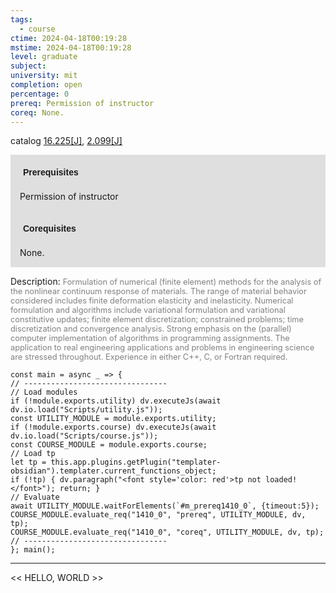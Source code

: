 ```yaml
---
tags:
  - course
ctime: 2024-04-18T00:19:28
mstime: 2024-04-18T00:19:28
level: graduate
subject: 
university: mit
completion: open
percentage: 0
prereq: Permission of instructor
coreq: None.
---
```


catalog [16.225[J]](http://student.mit.edu/catalog/m16a.html#16.225), [2.099[J]](http://student.mit.edu/catalog/m2a.html#2.099)

<span style="display: block; padding: 15px; background-color: rgb(100, 100, 100, 0.2);"><font id="m_prereq1410_0" style="display: block; font-family: Arial, sans-serif; font-weight: bold; padding: 5px">Prerequisites</font><br><span id="prereq1410_0">Permission of instructor</span></span>
<span style="display: block; padding: 15px; background-color: rgb(100, 100, 100, 0.2);"><font id="m_coreq1410_0" style="display: block; font-family: Arial, sans-serif; font-weight: bold; padding: 5px">Corequisites</font><br><span id="coreq1410_0">None.</span></span>

<font style="">Description:</font>
<font style="color: grey; font-size: 0.8rem;">Formulation of numerical (finite element) methods for the analysis of the nonlinear continuum response of materials. The range of material behavior considered includes finite deformation elasticity and inelasticity. Numerical formulation and algorithms include variational formulation and variational constitutive updates; finite element discretization; constrained problems; time discretization and convergence analysis. Strong emphasis on the (parallel) computer implementation of algorithms in programming assignments. The application to real engineering applications and problems in engineering science are stressed throughout. Experience in either C++, C, or Fortran required.</font>

```dataviewjs
const main = async _ => {
// --------------------------------
// Load modules
if (!module.exports.utility) dv.executeJs(await dv.io.load("Scripts/utility.js"));
const UTILITY_MODULE = module.exports.utility;
if (!module.exports.course) dv.executeJs(await dv.io.load("Scripts/course.js"));
const COURSE_MODULE = module.exports.course;
// Load tp
let tp = this.app.plugins.getPlugin("templater-obsidian").templater.current_functions_object;
if (!tp) { dv.paragraph("<font style='color: red'>tp not loaded!</font>"); return; }
// Evaluate
await UTILITY_MODULE.waitForElements(`#m_prereq1410_0`, {timeout:5});
COURSE_MODULE.evaluate_req("1410_0", "prereq", UTILITY_MODULE, dv, tp);
COURSE_MODULE.evaluate_req("1410_0", "coreq", UTILITY_MODULE, dv, tp);
// --------------------------------
}; main();
```

---

<< HELLO, WORLD >>
